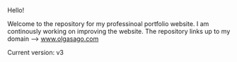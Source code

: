 Hello! 

Welcome to the repository for my professinoal portfolio website. I am continously working on improving the website. The repository links up to my domain --> www.olgasago.com

Current version: v3
